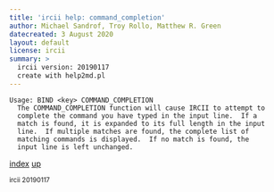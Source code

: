 ```yaml
---
title: 'ircii help: command_completion'
author: Michael Sandrof, Troy Rollo, Matthew R. Green
datecreated: 3 August 2020
layout: default
license: ircii
summary: >
  ircii version: 20190117
  create with help2md.pl
---
```

```
Usage: BIND <key> COMMAND_COMPLETION
  The COMMAND_COMPLETION function will cause IRCII to attempt to
  complete the command you have typed in the input line.  If a
  match is found, it is expanded to its full length in the input
  line.  If multiple matches are found, the complete list of
  matching commands is displayed.  If no match is found, the
  input line is left unchanged.
```

[index](index.html)
[up](..)

<small> ircii 20190117 </small>
